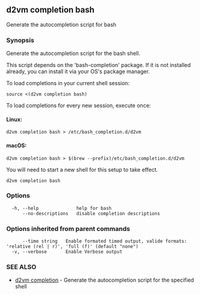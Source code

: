 ## d2vm completion bash

Generate the autocompletion script for bash

### Synopsis

Generate the autocompletion script for the bash shell.

This script depends on the 'bash-completion' package.
If it is not installed already, you can install it via your OS's package manager.

To load completions in your current shell session:

	source <(d2vm completion bash)

To load completions for every new session, execute once:

#### Linux:

	d2vm completion bash > /etc/bash_completion.d/d2vm

#### macOS:

	d2vm completion bash > $(brew --prefix)/etc/bash_completion.d/d2vm

You will need to start a new shell for this setup to take effect.


```
d2vm completion bash
```

### Options

```
  -h, --help              help for bash
      --no-descriptions   disable completion descriptions
```

### Options inherited from parent commands

```
      --time string   Enable formated timed output, valide formats: 'relative (rel | r)', 'full (f)' (default "none")
  -v, --verbose       Enable Verbose output
```

### SEE ALSO

* [d2vm completion](d2vm_completion.md)	 - Generate the autocompletion script for the specified shell

